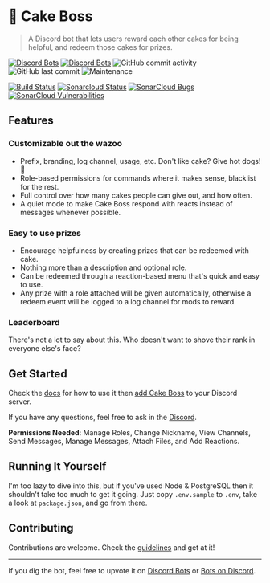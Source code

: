 # 🍰 Cake Boss

> A Discord bot that lets users reward each other cakes for being helpful, and redeem those cakes for prizes.

[![Discord Bots](https://discordbots.org/api/widget/status/611013950942871562.svg)](https://discordbots.org/bot/611013950942871562)
[![Discord Bots](https://discordbots.org/api/widget/lib/611013950942871562.svg)](https://discordbots.org/bot/611013950942871562)
![GitHub commit activity](https://img.shields.io/github/commit-activity/m/dannytatom/cake-boss)
![GitHub last commit](https://img.shields.io/github/last-commit/dannytatom/cake-boss?color=blue)
![Maintenance](https://img.shields.io/maintenance/yes/2019?color=blue)

[![Build Status](https://travis-ci.com/dannytatom/cake-boss.svg?branch=master)](https://travis-ci.com/dannytatom/cake-boss)
[![Sonarcloud Status](https://sonarcloud.io/api/project_badges/measure?project=dannytatom_cake-boss&metric=alert_status)](https://sonarcloud.io/dashboard?id=dannytatom_cake-boss)
[![SonarCloud Bugs](https://sonarcloud.io/api/project_badges/measure?project=dannytatom_cake-boss&metric=bugs)](https://sonarcloud.io/component_measures/metric/reliability_rating/list?id=dannytatom_cake-boss)
[![SonarCloud Vulnerabilities](https://sonarcloud.io/api/project_badges/measure?project=dannytatom_cake-boss&metric=vulnerabilities)](https://sonarcloud.io/component_measures/metric/security_rating/list?id=dannytatom_cake-boss)

## Features

### Customizable out the wazoo

- Prefix, branding, log channel, usage, etc. Don't like cake? Give hot dogs! 🌭
- Role-based permissions for commands where it makes sense, blacklist for the rest.
- Full control over how many cakes people can give out, and how often.
- A quiet mode to make Cake Boss respond with reacts instead of messages whenever possible.

### Easy to use prizes

- Encourage helpfulness by creating prizes that can be redeemed with cake.
- Nothing more than a description and optional role.
- Can be redeemed through a reaction-based menu that's quick and easy to use.
- Any prize with a role attached will be given automatically, otherwise a redeem event will be logged to a log channel for mods to reward.

### Leaderboard

There's not a lot to say about this. Who doesn't want to shove their rank in everyone else's face?

## Get Started

Check the [docs](https://dannytatom.github.io/cake-boss/) for how to use it then [add Cake Boss](https://discordapp.com/oauth2/authorize?client_id=611013950942871562&scope=bot&permissions=335588416) to your Discord server.

If you have any questions, feel free to ask in the [Discord](https://discord.gg/2AG9fKt).

**Permissions Needed**: Manage Roles, Change Nickname, View Channels, Send Messages, Manage Messages, Attach Files, and Add Reactions.

## Running It Yourself

I'm too lazy to dive into this, but if you've used Node & PostgreSQL then it shouldn't take too much to get it going. Just copy `.env.sample` to `.env`, take a look at `package.json`, and go from there.

## Contributing

Contributions are welcome. Check the [guidelines](https://github.com/dannytatom/cake-boss/blob/master/CONTRIBUTING.md) and get at it!

---

If you dig the bot, feel free to upvote it on [Discord Bots](https://discordbots.org/bot/611013950942871562) or [Bots on Discord](https://bots.ondiscord.xyz/bots/611013950942871562).
